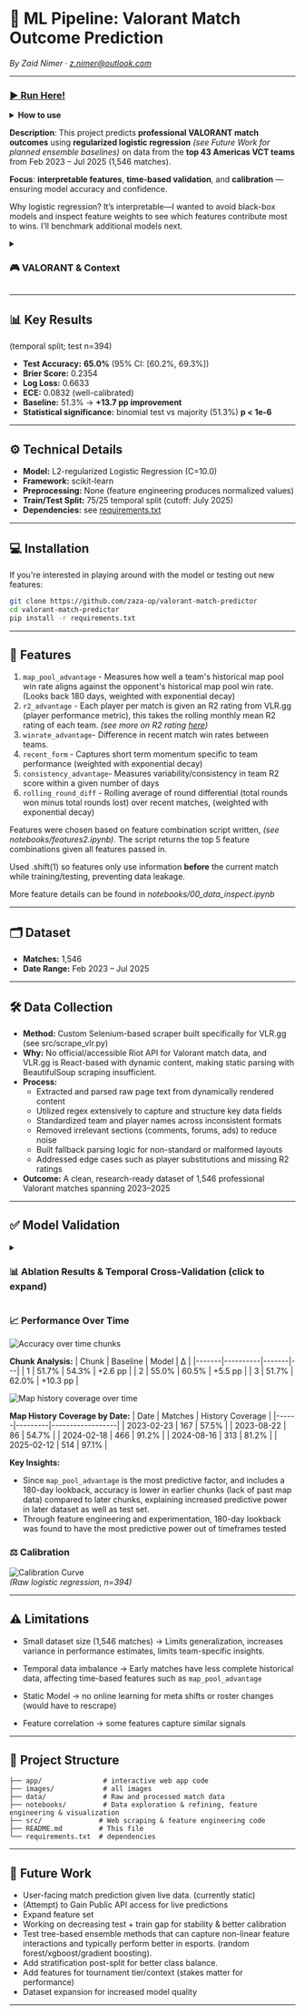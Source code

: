 # 🎯 ML Pipeline: Valorant Match Outcome Prediction

*By Zaid Nimer · z.nimer@outlook.com*

---

### [▶️ Run Here!](https://valorant-match-predictor.streamlit.app/)

<details>
<summary><b>How to use</b></summary>

- Pick **two teams** and a **date window**; get the model’s **win probability** and predicted winner.
- **Adjust temporal split** to simulate “what was knowable then” (prevents leakage).
- See a **calibrated confidence** score.

</details>

**Description**: This project predicts **professional VALORANT match outcomes** using **regularized logistic regression** *(see Future Work for planned ensemble baselines)* on data from the **top 43 Americas VCT teams** from Feb 2023 – Jul 2025 (1,546 matches).  

**Focus**: **interpretable features**, **time-based validation**, and **calibration** — ensuring model accuracy and confidence. 

Why logistic regression? It’s interpretable—I wanted to avoid black-box models and inspect feature weights to see which features contribute most to wins. I’ll benchmark additional models next.

<details>
<summary><h3>🎮 VALORANT & Context </h3></summary>


**VALORANT** is a competitive 5v5 tactical first-person shooter (FPS) developed by Riot Games, containing a variety of maps, agents, and strategies.

**Professional VALORANT** features the world's best teams competing in international tournaments with millions in prize pools. Matches are played on different maps, each with unique layouts and strategies. Teams build reputations for excellence on specific maps (their "map pool"), and individual players are rated on their performance metrics like kills, deaths, and round impact. Professional match data can be primarily found on [VLR.gg](https://www.vlr.gg)

**Why predict match outcomes?** Unlike traditional sports, esports generates vast amounts of granular data. Every round, every player action, and every strategic decision is tracked, making it an ideal domain for machine learning applications while remaining challenging due to the complex team dynamics and evolving meta-game strategies. 

*Prior work on pre-match esports prediction typically lands near the low-60s—for example, CS:GO models around 60% and LoL pre-game-only models around ~62%—with higher accuracy requiring in-game signals. 
[CS:GO Model](https://lup.lub.lu.se/luur/download?func=downloadFile&recordOId=9145457&fileOId=9145459)
[LOL Model](https://www.mdpi.com/2076-3417/15/10/5241)*
</details>

---

## 📊 Key Results
(temporal split; test n=394)
- **Test Accuracy:** **65.0%** (95% CI: [60.2%, 69.3%])
- **Brier Score:** 0.2354  
- **Log Loss:** 0.6633  
- **ECE:** 0.0832 (well-calibrated)
- **Baseline:** 51.3% → **+13.7 pp improvement**
- **Statistical significance:** binomial test vs majority (51.3%) **p < 1e-6**

---

## ⚙️ Technical Details
- **Model:** L2-regularized Logistic Regression (C=10.0)
- **Framework:** scikit-learn
- **Preprocessing:** None (feature engineering produces normalized values)
- **Train/Test Split:** 75/25 temporal split (cutoff: July 2025)
- **Dependencies:** see [requirements.txt](requirements.txt)

---

## 💻 Installation

If you're interested in playing around with the model or testing out new features:

```bash
git clone https://github.com/zaza-op/valorant-match-predictor
cd valorant-match-predictor
pip install -r requirements.txt
```

---

## 🧩 Features

1. `map_pool_advantage` - Measures how well a team's historical map pool win rate aligns against the opponent's historical map pool win rate. (Looks back 180 days, weighted with exponential decay)
2. `r2_advantage` - Each player per match is given an R2 rating from VLR.gg (player performance metric), this takes the rolling monthly mean R2 rating of each team. *(see more on R2 rating [here](https://www.vlr.gg/381456/vlr-rating-2-0-update))*
3. `winrate_advantage`- Difference in recent match win rates between teams.
4. `recent_form` - Captures short term momentum specific to team performance (weighted with exponential decay)
5. `consistency_advantage`- Measures variability/consistency in team R2 score within a given number of days
6. `rolling_round_diff` - Rolling average of round differential (total rounds won minus total rounds lost) over recent matches, (weighted with exponential decay)

Features were chosen based on feature combination script written, *(see notebooks/features2.ipynb)*. The script returns the top 5 feature combinations given all features passed in.

Used .shift(1) so features only use information **before** the current match while training/testing, preventing data leakage.

More feature details can be found in *notebooks/00_data_inspect.ipynb*

---

## 🗂 Dataset
- **Matches:** 1,546
- **Date Range:** Feb 2023 – Jul 2025

---

## 🛠 Data Collection
- **Method:** Custom Selenium-based scraper built specifically for VLR.gg (see src/scrape_vlr.py)
- **Why:** No official/accessible Riot API for Valorant match data, and VLR.gg is React-based with dynamic content, making static parsing with BeautifulSoup scraping insufficient.
- **Process:**  
  - Extracted and parsed raw page text from dynamically rendered content  
  - Utilized regex extensively to capture and structure key data fields  
  - Standardized team and player names across inconsistent formats  
  - Removed irrelevant sections (comments, forums, ads) to reduce noise  
  - Built fallback parsing logic for non-standard or malformed layouts  
  - Addressed edge cases such as player substitutions and missing R2 ratings
- **Outcome:** A clean, research-ready dataset of 1,546 professional Valorant matches spanning 2023–2025

---

## ✅ Model Validation

<details>
<summary><h3>📊 Ablation Results & Temporal Cross-Validation (click to expand)</h3></summary> 

### Feature Ablation Analysis
**Leave-One-Out Impact on Test Performance:**

| Removed Feature | Test Acc | 95% CI | Δ vs Full | McNemar p | Significance |
|------------------|----------|--------|-----------|-----------|--------------|
| **None (full)** | **65.0%** | [60.1%, 69.5%] | **0.00pp** | - | - |
| `map_pool_advantage` | 58.4% | [53.5%, 63.1%] | **-6.60pp** | 0.0034 | ⭐⭐ |
| `r2_advantage` | 62.2% | [57.3%, 66.8%] | -2.79pp | 0.0708 | ⭐ |
| `recent_form` | 62.9% | [58.1%, 67.6%] | -2.03pp | 0.1849 | - |
| `consistency_advantage` | 63.2% | [58.3%, 67.8%] | -1.78pp | 0.2810 | - |
| `winrate_advantage` | 63.5% | [58.6%, 68.1%] | -1.52pp | 0.4966 | - |
| `rolling_round_diff` | 64.2% | [59.4%, 68.8%] | -0.76pp | 0.6900 | - |

**Key Insights:**
- `map_pool_advantage` is **critical** (-6.6pp when removed, p=0.003)
- `r2_advantage` provides **moderate value** (-2.8pp, p=0.071) 
- Other features contribute **incrementally** but aren't individually essential
- All features combined achieve optimal performance

*⭐⭐ p < 0.01, ⭐ p < 0.10*

### Cross-Validation Performance
**Time-Based CV Results:**
| Fold | Train Acc | Val Acc | Train Size | Val Size | Gap |
|------|-----------|---------|------------|----------|-----|
| 1    | 60.3%     | 58.6%   | 310        | 309      | -1.7pp |
| 2    | 58.5%     | 57.0%   | 619        | 309      | -1.5pp |
| 3    | 58.7%     | 58.3%   | 928        | 309      | -0.5pp |
| 4    | 58.3%     | 65.4%   | 1237       | 309      | +7.1pp |

**CV Mean:** 59.8% ± 3.3%  
**Bootstrap Stability:** 61.1% ± 2.0%

### Individual Feature Performance
| Feature | Solo Test Acc | Train-Test Gap |
|---------|---------------|----------------|
| `winrate_advantage` | 58.4% | +2.2pp |
| `recent_form` | 55.6% | +1.7pp |
| `r2_advantage` | 55.3% | +1.4pp |
| `map_pool_advantage` | 53.8% | -3.8pp |
| `rolling_round_diff` | 53.8% | -1.7pp |
| `consistency_advantage` | 50.5% | -1.2pp |

</details>

### 📈 Performance Over Time

![Accuracy over time chunks](images/accuracy_over_time.png)

**Chunk Analysis:**
| Chunk | Baseline | Model | Δ |
|-------|----------|-------|---|
| 1     | 51.7%    | 54.3% | +2.6 pp |
| 2     | 55.0%    | 60.5% | +5.5 pp |
| 3     | 51.7%    | 62.0% | +10.3 pp |


![Map history coverage over time](images/map_history_coverage.png)

**Map History Coverage by Date:**
| Date | Matches | History Coverage |
|------|---------|------------------|
| 2023-02-23 | 167 | 57.5% |
| 2023-08-22 | 86 | 54.7% |
| 2024-02-18 | 466 | 91.2% |
| 2024-08-16 | 313 | 81.2% |
| 2025-02-12 | 514 | 97.1% |

**Key Insights:**
- Since `map_pool_advantage` is the most predictive factor, and includes a 180-day lookback, accuracy is lower in earlier chunks (lack of past map data) compared to later chunks, explaining increased predictive power in later dataset as well as test set.
- Through feature engineering and experimentation, 180-day lookback was found to have the most predictive power out of timeframes tested

### ⚖️ Calibration 
![Calibration Curve](images/calibration_curve.png)  
*(Raw logistic regression, n=394)*

---


## ⚠️ Limitations

- Small dataset size (1,546 matches) → Limits generalization, increases variance in performance estimates, limits team-specific insights.

- Temporal data imbalance → Early matches have less complete historical data, affecting time-based features such as `map_pool_advantage`

- Static Model → no online learning for meta shifts or roster changes (would have to rescrape)
  
- Feature correlation → some features capture similar signals

---

## 📁 Project Structure
```
├── app/               # interactive web app code
├── images/            # all images
├── data/              # Raw and processed match data
├── notebooks/         # Data exploration & refining, feature engineering & visualization
├── src/              # Web scraping & feature engineering code 
├── README.md         # This file
└── requirements.txt  # dependencies
```

---

## 🚀 Future Work
- User-facing match prediction given live data. (currently static)
- (Attempt) to Gain Public API access for live predictions
- Expand feature set
- Working on decreasing test + train gap for stability & better calibration
- Test tree-based ensemble methods that can capture non-linear feature interactions and typically perform better in esports. (random forest/xgboost/gradient boosting).
- Add stratification post-split for better class balance.
- Add features for tournament tier/context (stakes matter for performance)
- Dataset expansion for increased model quality

---
